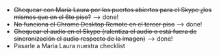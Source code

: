 * ~~Chequear con María Laura por los puertos abiertos para el Skype ¿los mismos que en el 6to piso?~~ --> done!
* ~~No funciona el Chrome Desktop Remote en el tercer piso~~ --> done!
* ~~Chequear el audio en el Skype (ralentiza el audio o está fuera de sincronización el audio respecto de la imagen)~~ --> done!
* Pasarle a María Laura nuestra checklist